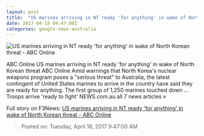 ```yaml
---
layout: post
title:  "US marines arriving in NT ready 'for anything' in wake of North Korean threat - ABC Online"
date: 2017-04-18 04:47:00Z
categories: google-news-australia
---
```


![US marines arriving in NT ready 'for anything' in wake of North Korean threat - ABC Online](http://www.abc.net.au/news/image/8450362-1x1-700x700.jpg)

ABC Online US marines arriving in NT ready 'for anything' in wake of North Korean threat ABC Online Amid warnings that North Korea's nuclear weapons program poses a "serious threat" to Australia, the latest contingent of United States marines to arrive in the country have said they are ready for anything. The first group of 1,250 marines touched down ... Troops arrive 'ready to fight' NEWS.com.au all 7 news articles »


Full story on F3News: [US marines arriving in NT ready 'for anything' in wake of North Korean threat - ABC Online](http://www.f3nws.com/n/TbFpxC)

> Posted on: Tuesday, April 18, 2017 9:47:00 AM
